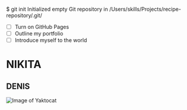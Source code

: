 $ git init
Initialized empty Git repository in /Users/skills/Projects/recipe-repository/.git/
- [ ] Turn on GitHub Pages
- [ ] Outline my portfolio
- [ ] Introduce myself to the world
# NIKITA
## DENIS
![Image of Yaktocat](https://octodex.github.com/images/yaktocat.png) 

